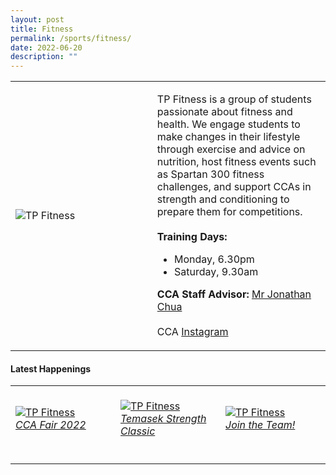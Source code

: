 ```yaml
---
layout: post
title: Fitness
permalink: /sports/fitness/
date: 2022-06-20
description: ""
---
```


<table>
    <tr>
        <td style="width:45%"><image src="/images/Sports/TP FITNESS.png" style="display:block;margin-left:auto;margin-right:auto;" alt="TP Fitness"></image></td>
        <td>
            <p>
                TP Fitness is a group of students passionate about fitness and health. We engage students to make changes in their lifestyle through exercise and advice on nutrition, host fitness events such as Spartan 300 fitness challenges, and support CCAs in strength and conditioning to prepare them for competitions.<br>
                <br>
                <b>Training Days:</b><br>
                <ul>
                    <li>Monday, 6.30pm</li>
                    <li>Saturday, 9.30am</li>
                </ul>
            </p>
            <p>
                <b>CCA Staff Advisor:</b> <a href="mailto:joncsw@tp.edu.sg">Mr Jonathan Chua</a><br>
                <br>
                CCA <a href="https://www.instagram.com/tpfitnessofficial">Instagram</a>
            </p>
        </td>
    </tr>
</table>

#### Latest Happenings

<table>
    <tr>
        <td style="width:33%"><br>
            <a href="https://www.instagram.com/p/Cc1lGI7vIKN/">
                <image src="/images/Sports/TP FITNESS_CCA Fair 2022.png" style="display:block;margin-left:auto;margin-right:auto;" alt="TP Fitness">
                <h6 style="margin-top:0%">CCA Fair 2022</h6>
                </image>
            </a>
        </td>
        <td style="width:33%"><br>
            <a href="https://www.instagram.com/p/CWyJO4sBpJu">
                <image src="/images/Sports/TP FITNESS_Temasek Strength Classic.png" style="display:block;margin-left:auto;margin-right:auto;" alt="TP Fitness">
                <h6 style="margin-top:0%">Temasek Strength Classic</h6>
                </image>
            </a>
        </td>
        <td style="width:33%"><br>
            <a href="https://www.instagram.com/p/COKobuwH0-Q/">
                <image src="/images/Sports/TP FITNESS_Join The Team.png" style="display:block;margin-left:auto;margin-right:auto;" alt="TP Fitness">
                <h6 style="margin-top:0%">Join the Team!</h6>
                </image>
            </a>
        </td>
    </tr>
</table>